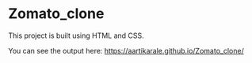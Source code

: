 # Zomato_clone

This project is built using HTML and CSS.



You can see the output here: https://aartikarale.github.io/Zomato_clone/
